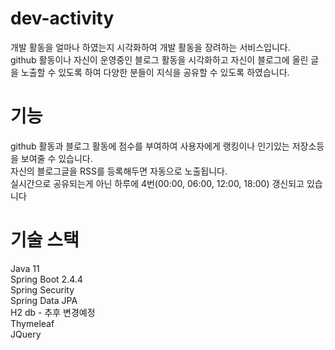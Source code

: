 # dev-activity
개발 활동을 얼마나 하였는지 시각화하여 개발 활동을 장려하는 서비스입니다.  
github 활동이나 자신이 운영중인 블로그 활동을 시각화하고 자신이 블로그에 올린 글을 노출할 수 있도록 하여 다양한 분들이 지식을 공유할 수 있도록 하였습니다.


# 기능
github 활동과 블로그 활동에 점수를 부여하여 사용자에게 랭킹이나 인기있는 저장소등을 보여줄 수 있습니다.  
자신의 블로그글을 RSS를 등록해두면 자동으로 노출됩니다.  
실시간으로 공유되는게 아닌 하루에 4번(00:00, 06:00, 12:00, 18:00) 갱신되고 있습니다 

# 기술 스택
Java 11  
Spring Boot 2.4.4  
Spring Security  
Spring Data JPA  
H2 db - 추후 변경예정  
Thymeleaf  
JQuery


